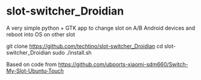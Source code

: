 # slot-switcher_Droidian
A very simple python + GTK app to change slot on A/B Android devices and reboot into OS on other slot

git clone https://github.com/techtino/slot-switcher_Droidian
cd slot-switcher_Droidian
sudo ./install.sh

Based on code from https://github.com/ubports-xiaomi-sdm660/Switch-My-Slot-Ubuntu-Touch
